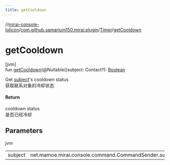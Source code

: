 ```yaml
---
title: getCooldown
---
```

//[mirai-console-lolicon](../../../index.html)/[com.github.samarium150.mirai.plugin](../index.html)/[Timer](index.html)/[getCooldown](get-cooldown.html)



# getCooldown



[jvm]\
fun [getCooldown](get-cooldown.html)(@Nullable()subject: Contact?): [Boolean](https://kotlinlang.org/api/latest/jvm/stdlib/kotlin/-boolean/index.html)



Get [subject](get-cooldown.html)'s cooldown status <br> 获取联系对象的冷却状态



#### Return



cooldown status <br> 是否已经冷却



## Parameters


jvm

| | |
|---|---|
| subject | net.mamoe.mirai.console.command.CommandSender.subject |




